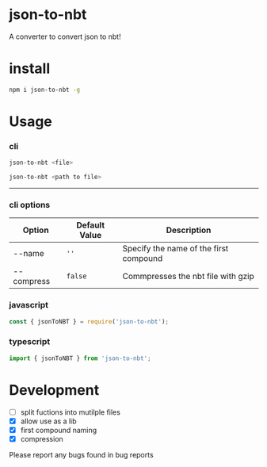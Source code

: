 # json-to-nbt
A converter to convert json to nbt!

# install
```bash
npm i json-to-nbt -g
```

# Usage
### cli
```bash
json-to-nbt <file>
```
```bash
json-to-nbt <path to file>
```
---
### cli options

| Option     | Default Value  | Description                           |
| ---------- | -------------- | --------------------------------------|
| --name     | `''`           | Specify the name of the first compound|
| --compress | `false`        | Commpresses the nbt file with gzip    |

### javascript
```js
const { jsonToNBT } = require('json-to-nbt');
```
### typescript
```ts
import { jsonToNBT } from 'json-to-nbt';
```
# Development
- [ ] split fuctions into mutilple files
- [x] allow use as a lib
- [x] first compound naming
- [X] compression

Please report any bugs found in bug reports
